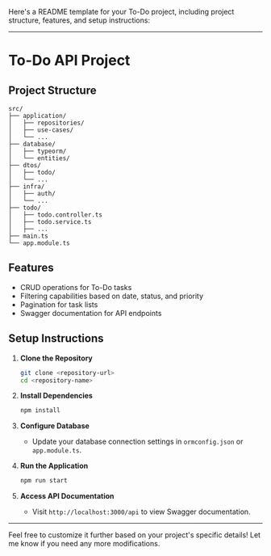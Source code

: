 Here's a README template for your To-Do project, including project structure, features, and setup instructions:

---

# To-Do API Project

## Project Structure

```
src/
├── application/
│   ├── repositories/
│   ├── use-cases/
│   └── ...
├── database/
│   ├── typeorm/
│   └── entities/
├── dtos/
│   ├── todo/
│   └── ...
├── infra/
│   ├── auth/
│   └── ...
├── todo/
│   ├── todo.controller.ts
│   ├── todo.service.ts
│   ├── ...
├── main.ts
└── app.module.ts
```

## Features

- CRUD operations for To-Do tasks
- Filtering capabilities based on date, status, and priority
- Pagination for task lists
- Swagger documentation for API endpoints

## Setup Instructions

1. **Clone the Repository**

   ```bash
   git clone <repository-url>
   cd <repository-name>
   ```

2. **Install Dependencies**

   ```bash
   npm install
   ```

3. **Configure Database**

   - Update your database connection settings in `ormconfig.json` or `app.module.ts`.

4. **Run the Application**

   ```bash
   npm run start
   ```

5. **Access API Documentation**
   - Visit `http://localhost:3000/api` to view Swagger documentation.

---

Feel free to customize it further based on your project's specific details! Let me know if you need any more modifications.
